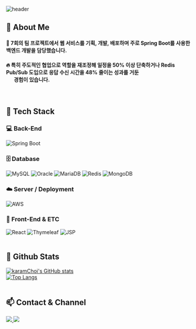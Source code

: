 <div>
  
  <!--Header-->
![header](https://capsule-render.vercel.app/api?type=waving&color=gradient&height=300&section=header&text=Welcome%20to%20RiverChoi%20Github%20%F0%9F%A4%97&fontSize=50)
  
</div>

<div>
  <!--Body-->
  
  ## 👀 About Me
  #### :raising_hand: 7회의 팀 프로젝트에서 웹 서비스를 기획, 개발, 배포하며 주로 Spring Boot를 사용한 백엔드 개발을 담당했습니다.<br/>
  #### :fire: 특히 주도적인 협업으로 역할을 재조정해 일정을 50% 이상 단축하거나 Redis Pub/Sub 도입으로 응답 수신 시간을 48% 줄이는 성과를 거둔<br/>&emsp;&ensp;경험이 있습니다.<br/>
  <br/>
  
  ## 🧱 Tech Stack
  ### 💻 Back-End  
  ![Spring Boot](https://img.shields.io/badge/Spring%20Boot-6DB33F?style=flat-square&logo=Spring%20Boot&logoColor=white)
  ### 🗄️ Database  
  ![MySQL](https://img.shields.io/badge/MySQL-4479A1?style=flat-square&logo=MySQL&logoColor=white)
  ![Oracle](https://img.shields.io/badge/Oracle-F80000?style=flat-square&logo=Oracle&logoColor=white)
  ![MariaDB](https://img.shields.io/badge/MariaDB-003545?style=flat-square&logo=MariaDB&logoColor=white)
  ![Redis](https://img.shields.io/badge/Redis-DC382D?style=flat-square&logo=Redis&logoColor=white)
  ![MongoDB](https://img.shields.io/badge/MongoDB-47A248?style=flat-square&logo=MongoDB&logoColor=white)
  ### ☁️ Server / Deployment  
  ![AWS](https://img.shields.io/badge/AWS-232F3E?style=flat-square&logo=Amazon%20AWS&logoColor=white)
  ### 🎨 Front-End & ETC  
  ![React](https://img.shields.io/badge/React-61DAFB?style=flat-square&logo=React&logoColor=white)
  ![Thymeleaf](https://img.shields.io/badge/Thymeleaf-005F0F?style=flat-square&logo=Thymeleaf&logoColor=white)
  ![JSP](https://img.shields.io/badge/JSP-007396?style=flat-square&logo=Java&logoColor=white)
  <br/>
  <br/>
  
  ## 🤔 Github Stats
  [![karamChoi's GitHub stats](https://github-readme-stats.vercel.app/api/?username=karamChoi2523)](https://github.com/anuraghazra/github-readme-stats)
  <br/>
  [![Top Langs](https://github-readme-stats.vercel.app/api/top-langs/?username=karamChoi2523&layout=compact&theme=default)](https://github.com/anuraghazra/github-readme-stats)
  <br/>
  <br/>

  ## 📫 Contact & Channel
  <a href="https://blog.naver.com/riverchoi2523">
    <img src="https://img.shields.io/badge/Naver%20Tech%20Blog-03C75A?style=flat-square&logo=Naver&logoColor=white"/>
  </a>
  <a href="mailto:riverchoi2523@gmail.com"><img src="https://img.shields.io/badge/Gmail-d14836?style=flat-square&logo=Gmail&logoColor=white&link=kimhyein7110@gmail.com"/></a>
</div>

<!--
**karamChoi2523/karamChoi2523** is a ✨ _special_ ✨ repository because its `README.md` (this file) appears on your GitHub profile.

Here are some ideas to get you started:

- 🔭 I’m currently working on ...
- 🌱 I’m currently learning ...
- 👯 I’m looking to collaborate on ...
- 🤔 I’m looking for help with ...
- 💬 Ask me about ...
- 📫 How to reach me: ...
- 😄 Pronouns: ...
- ⚡ Fun fact: ...
-->
